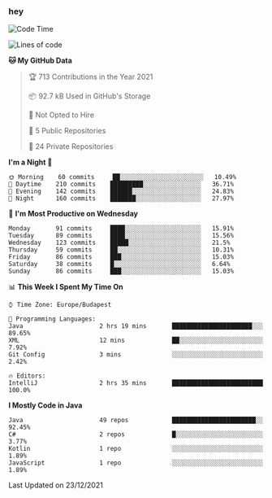### hey

<!--START_SECTION:waka-->
![Code Time](http://img.shields.io/badge/Code%20Time-413%20hrs-blue)

![Lines of code](https://img.shields.io/badge/From%20Hello%20World%20I%27ve%20Written-438%20Thousand%20lines%20of%20code-blue)

**🐱 My GitHub Data** 

> 🏆 713 Contributions in the Year 2021
 > 
> 📦 92.7 kB Used in GitHub's Storage 
 > 
> 🚫 Not Opted to Hire
 > 
> 📜 5 Public Repositories 
 > 
> 🔑 24 Private Repositories  
 > 
**I'm a Night 🦉** 

```text
🌞 Morning    60 commits     ██░░░░░░░░░░░░░░░░░░░░░░░   10.49% 
🌆 Daytime    210 commits    █████████░░░░░░░░░░░░░░░░   36.71% 
🌃 Evening    142 commits    ██████░░░░░░░░░░░░░░░░░░░   24.83% 
🌙 Night      160 commits    ███████░░░░░░░░░░░░░░░░░░   27.97%

```
📅 **I'm Most Productive on Wednesday** 

```text
Monday       91 commits     ████░░░░░░░░░░░░░░░░░░░░░   15.91% 
Tuesday      89 commits     ████░░░░░░░░░░░░░░░░░░░░░   15.56% 
Wednesday    123 commits    █████░░░░░░░░░░░░░░░░░░░░   21.5% 
Thursday     59 commits     ██░░░░░░░░░░░░░░░░░░░░░░░   10.31% 
Friday       86 commits     ███░░░░░░░░░░░░░░░░░░░░░░   15.03% 
Saturday     38 commits     █░░░░░░░░░░░░░░░░░░░░░░░░   6.64% 
Sunday       86 commits     ███░░░░░░░░░░░░░░░░░░░░░░   15.03%

```


📊 **This Week I Spent My Time On** 

```text
⌚︎ Time Zone: Europe/Budapest

💬 Programming Languages: 
Java                     2 hrs 19 mins       ██████████████████████░░░   89.65% 
XML                      12 mins             ██░░░░░░░░░░░░░░░░░░░░░░░   7.92% 
Git Config               3 mins              ░░░░░░░░░░░░░░░░░░░░░░░░░   2.42%

🔥 Editors: 
IntelliJ                 2 hrs 35 mins       █████████████████████████   100.0%

```

**I Mostly Code in Java** 

```text
Java                     49 repos            ███████████████████████░░   92.45% 
C#                       2 repos             █░░░░░░░░░░░░░░░░░░░░░░░░   3.77% 
Kotlin                   1 repo              ░░░░░░░░░░░░░░░░░░░░░░░░░   1.89% 
JavaScript               1 repo              ░░░░░░░░░░░░░░░░░░░░░░░░░   1.89%

```



 Last Updated on 23/12/2021
<!--END_SECTION:waka-->
